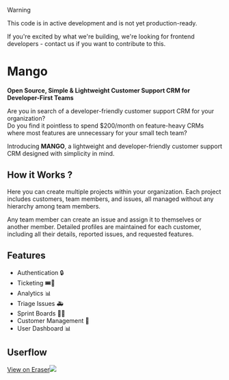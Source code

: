 > [!WARNING]
> This code is in active development and is not yet production-ready.
>
> If you're excited by what we're building, we're looking for frontend developers - contact us if you want to contribute to this.
>

# Mango
**Open Source, Simple & Lightweight Customer Support CRM for Developer-First Teams**

Are you in search of a developer-friendly customer support CRM for your organization?  
Do you find it pointless to spend $200/month on feature-heavy CRMs where most features are unnecessary for your small tech team?

Introducing **MANGO**, a lightweight and developer-friendly customer support CRM designed with simplicity in mind.


## How it Works ?

Here you can create multiple projects within your organization. Each project includes customers, team members, and issues, all managed without any hierarchy among team members. 

Any team member can create an issue and assign it to themselves or another member. Detailed profiles are maintained for each customer, including all their details, reported issues, and requested features.

## Features
- Authentication 🔒
- Ticketing 🎟📮
- Analytics 📊
- Triage Issues 🚑
- Sprint Boards 🏃‍♂️
- Customer Management 👥
- User Dashboard 📊

## Userflow
[View on Eraser![](https://app.eraser.io/workspace/Z2PeUCg7YscGmdirkUXh/preview?elements=jtcMKtfXhK5YNMDvkjJx7w&type=embed)](https://app.eraser.io/workspace/Z2PeUCg7YscGmdirkUXh?elements=jtcMKtfXhK5YNMDvkjJx7w)
